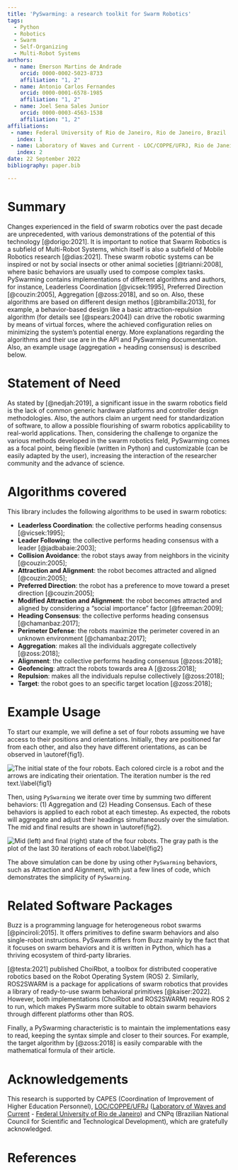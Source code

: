 ```yaml
---
title: 'PySwarming: a research toolkit for Swarm Robotics'
tags:
  - Python
  - Robotics
  - Swarm
  - Self-Organizing
  - Multi-Robot Systems
authors:
  - name: Emerson Martins de Andrade
    orcid: 0000-0002-5023-8733
    affiliation: "1, 2"
  - name: Antonio Carlos Fernandes
    orcid: 0000-0001-6578-1985
    affiliation: "1, 2"
  - name: Joel Sena Sales Junior
    orcid: 0000-0003-4563-1538
    affiliation: "1, 2"
affiliations:
 - name: Federal University of Rio de Janeiro, Rio de Janeiro, Brazil
   index: 1
 - name: Laboratory of Waves and Current - LOC/COPPE/UFRJ, Rio de Janeiro, Brazil
   index: 2
date: 22 September 2022
bibliography: paper.bib

---
```



# Summary

Changes experienced in the field of swarm robotics over the past decade are unprecedented, with various demonstrations of the potential of this technology [@dorigo:2021]. It is important to notice that Swarm Robotics is a subfield of Multi-Robot Systems, which itself is also a subfield of Mobile Robotics research [@dias:2021].
These swarm robotic systems can be inspired or not by social insects or other animal societies [@trianni:2008], where basic behaviors are usually used to compose complex tasks. PySwarming contains implementations of different algorithms and authors, for instance, Leaderless Coordination [@vicsek:1995], Preferred Direction [@couzin:2005], Aggregation [@zoss:2018], and so on. Also, these algorithms are based on different design methos [@brambilla:2013], for example, a behavior-based design like a basic attraction-repulsion algorithm (for details see [@spears:2004]) can drive the robotic swarming by means of virtual forces, where the achieved configuration relies on minimizing the system’s potential energy.
More explanations regarding the algorithms and their use are in the API and PySwarming documentation. Also, an example usage (aggregation + heading consensus) is described below.


# Statement of Need

As stated by [@nedjah:2019], a significant issue in the swarm robotics field is the lack of common generic hardware platforms and controller design methodologies. Also, the authors claim an urgent need for standardization of software, to allow a possible flourishing of swarm robotics applicability to real-world applications.
Then, considering the challenge to organize the various methods developed in the swarm robotics field, PySwarming comes as a focal point, being flexible (written in Python) and customizable (can be easily adapted by the user), increasing the interaction of the researcher community and the advance of science.


# Algorithms covered

This library includes the following algorithms to be used in swarm robotics:

* **Leaderless Coordination**: the collective performs heading consensus [@vicsek:1995];
* **Leader Following**: the collective performs heading consensus with a leader [@jadbabaie:2003];
* **Collision Avoidance**: the robot stays away from neighbors in the vicinity [@couzin:2005];
* **Attraction and Alignment**: the robot becomes attracted and aligned [@couzin:2005];
* **Preferred Direction**: the robot has a preference to move toward a preset direction [@couzin:2005];
* **Modified Attraction and Alignment**: the robot becomes attracted and aligned by considering a “social importance” factor [@freeman:2009];
* **Heading Consensus**: the collective performs heading consensus [@chamanbaz:2017];
* **Perimeter Defense**: the robots maximize the perimeter covered in an unknown environment [@chamanbaz:2017];
* **Aggregation**: makes all the individuals aggregate collectively [@zoss:2018];
* **Alignment**: the collective performs heading consensus [@zoss:2018];
* **Geofencing**: attract the robots towards area A [@zoss:2018];
* **Repulsion**: makes all the individuals repulse collectively [@zoss:2018];
* **Target**: the robot goes to an specific target location [@zoss:2018];
 

# Example Usage 
To start our example, we will define a set of four robots assuming we have access to their positions and orientations. Initially, they are positioned far from each other, and also they have different orientations, as can be observed in \autoref{fig1}.

![The initial state of the four robots. Each colored circle is a robot and the arrows are indicating their orientation. The iteration number is the red text.\label{fig1}](fig1.png)

Then, using `PySwarming` we iterate over time by summing two different behaviors: (1) Aggregation and (2) Heading Consensus. Each of these behaviors is applied to each robot at each timestep. As expected, the robots will aggregate and adjust their headings simultaneously over the simulation. The mid and final results are shown in \autoref{fig2}.

![Mid (left) and final (right) state of the four robots. The gray path is the plot of the last 30 iterations of each robot.\label{fig2}](fig2.png)

The above simulation can be done by using other `PySwarming` behaviors, such as Attraction and Alignment, with just a few lines of code, which demonstrates the simplicity of `PySwarming`.


# Related Software Packages

Buzz is a programming language for heterogeneous robot swarms [@pinciroli:2015]. It offers primitives to define swarm behaviors and also single-robot instructions. PySwarm differs from Buzz mainly by the fact that it focuses on swarm behaviors and it is written in Python, which has a thriving ecosystem of third-party libraries. 

[@testa:2021] published ChoiRbot, a toolbox for distributed cooperative robotics based on the Robot Operating System (ROS) 2. Similarly, ROS2SWARM is a package for applications of swarm robotics that provides a library of ready-to-use swarm behavioral primitives [@kaiser:2022]. However, both implementations (ChoiRbot and ROS2SWARM) require ROS 2 to run, which makes PySwarm more suitable to obtain swarm behaviors through different platforms other than ROS.

Finally, a PySwarming characteristic is to maintain the implementations easy to read, keeping the syntax simple and closer to their sources. For example, the target algorithm by [@zoss:2018] is easily comparable with the mathematical formula of their article.

 

# Acknowledgements

This research is supported by CAPES (Coordination of Improvement of Higher Education Personnel), [LOC/COPPE/UFRJ](https://www.loc.ufrj.br/index.php/en/) ([Laboratory of Waves and Current](https://www.loc.ufrj.br/index.php/en/) - [Federal University of Rio de Janeiro](https://ufrj.br/en/)) and CNPq (Brazilian National Council for Scientific and Technological Development), which are gratefully acknowledged.

# References



